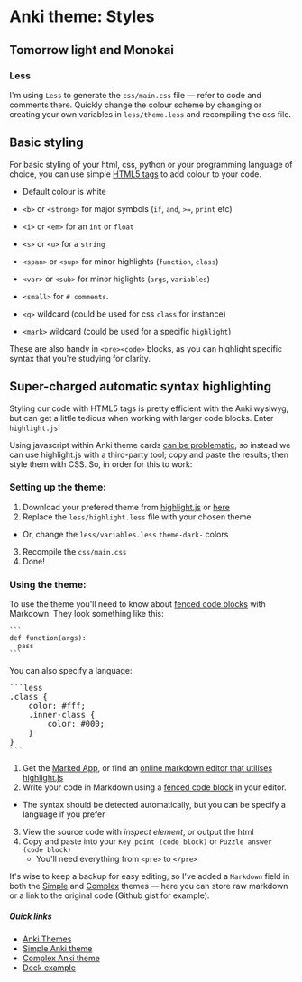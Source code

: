 # Anki theme: Styles
## Tomorrow light and Monokai

### Less

I'm using `Less` to generate the `css/main.css` file — refer to code and comments there. Quickly change the colour scheme by changing or creating your own variables in `less/theme.less` and recompiling the css file.

## Basic styling

For basic styling of your html, css, python or your programming language of choice, you can use simple [HTML5 tags](https://developer.mozilla.org/en/docs/Web/HTML/Element) to add colour to your code.

- Default colour is white
- `<b>` or `<strong>` for major symbols (`if`, `and`, `>=`, `print` etc)
- `<i>` or `<em>` for an `int` or `float`
- `<s>` or `<u>` for a `string`
- `<span>` or `<sup>` for minor highlights (`function`, `class`)
- `<var>` or `<sub>` for minor higlights (`args`, `variables`)
- `<small>` for `# comments`.

- `<q>` wildcard (could be used for css `class` for instance)
- `<mark>` wildcard (could be used for a specific `highlight`)

These are also handy in `<pre><code>` blocks, as you can highlight specific syntax that you're studying for clarity.


## Super-charged automatic syntax highlighting

Styling our code with HTML5 tags is pretty efficient with the Anki wysiwyg, but can get a little tedious when working with larger code blocks. Enter `highlight.js`!

Using javascript within Anki theme cards [can be problematic](http://ankisrs.net/docs/manual.html#javascript), so instead we can use highlight.js with a third-party tool; copy and paste the results; then style them with CSS. So, in order for this to work:

### Setting up the theme:

1. Download your prefered theme from [highlight.js](https://highlightjs.org/download/) or [here](http://jmblog.github.io/color-themes-for-highlightjs/)
2. Replace the `less/highlight.less` file with your chosen theme
  - Or, change the `less/variables.less` `theme-dark-` colors
3. Recompile the `css/main.css`
4. Done!

### Using the theme:

To use the theme you'll need to know about [fenced code blocks](https://help.github.com/articles/github-flavored-markdown/#fenced-code-blocks) with Markdown. They look something like this:

<pre><code>```
def function(args):
  pass
```</code></pre>

You can also specify a language:

<pre></code>```less
.class {
    color: #fff;
    .inner-class {
        color: #000;
    }
}
```</code></pre>

1. Get the [Marked App](http://marked2app.com/help/Special_Features/For_Programmers.html), or find an [online markdown editor that utilises highlight.js](http://jbt.github.io/markdown-editor/)
2. Write your code in Markdown using a [fenced code block](https://help.github.com/articles/github-flavored-markdown/#fenced-code-blocks) in your editor.
  - The syntax should be detected automatically, but you can be specify a language if you prefer
3. View the source code with *inspect element*, or output the html
4. Copy and paste into your `Key point (code block)` or `Puzzle answer (code block)`
   - You'll need everything from `<pre>` to `</pre>`

It's wise to keep a backup for easy editing, so I've added a `Markdown` field in both the [Simple](../simple/README.md) and [Complex](../complex/README.md) themes — here you can store raw markdown or a link to the original code (Github gist for example).


##### Quick links

- [Anki Themes](../../README.md)
- [Simple Anki theme](../simple/README.md)
- [Complex Anki theme](../complex/README.md)
- [Deck example](../../deck/README.md)



